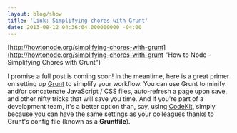 ```yaml
---
layout: blog/show
title: 'Link: Simplifying chores with Grunt'
date: 2013-08-12 04:36:04.000000000 -04:00
---
```


[http://howtonode.org/simplifying-chores-with-grunt](http://howtonode.org/simplifying-chores-with-grunt "How to Node - Simplifying Chores with Grunt")

I promise a full post is coming soon! In the meantime, here is a great primer on setting up [Grunt](http://gruntjs.com/ "Grunt JS") to simplify your workflow. You can use Grunt to minify and/or concatenate JavaScript / CSS files, auto-refresh a page upon save, and other nifty tricks that will save you time. And if you're part of a development team, it's a better option than, say, using [CodeKit](https://incident57.com/codekit/ "Incident 57 - CodeKit"), simply because you can have the same settings as your colleagues thanks to Grunt's config file (known as a **Gruntfile**).
